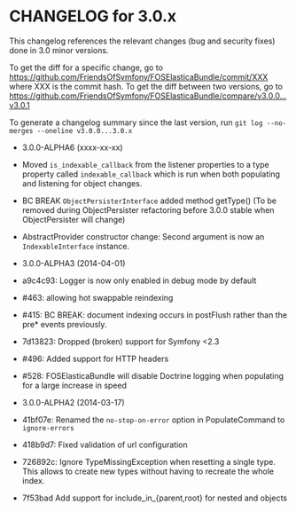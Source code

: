 CHANGELOG for 3.0.x
===================

This changelog references the relevant changes (bug and security fixes) done
in 3.0 minor versions.

To get the diff for a specific change, go to
https://github.com/FriendsOfSymfony/FOSElasticaBundle/commit/XXX where XXX is
the commit hash. To get the diff between two versions, go to
https://github.com/FriendsOfSymfony/FOSElasticaBundle/compare/v3.0.0...v3.0.1

To generate a changelog summary since the last version, run
`git log --no-merges --oneline v3.0.0...3.0.x`

* 3.0.0-ALPHA6 (xxxx-xx-xx)

 * Moved `is_indexable_callback` from the listener properties to a type property called
   `indexable_callback` which is run when both populating and listening for object
   changes.
 * BC BREAK `ObjectPersisterInterface` added method getType() (To be removed during
   ObjectPersister refactoring before 3.0.0 stable when ObjectPersister will change)
 * AbstractProvider constructor change: Second argument is now an `IndexableInterface`
   instance.

* 3.0.0-ALPHA3 (2014-04-01)

 * a9c4c93: Logger is now only enabled in debug mode by default
 * #463: allowing hot swappable reindexing
 * #415: BC BREAK: document indexing occurs in postFlush rather than the pre* events previously.
 * 7d13823: Dropped (broken) support for Symfony <2.3
 * #496: Added support for HTTP headers
 * #528: FOSElasticaBundle will disable Doctrine logging when populating for a large increase in speed

* 3.0.0-ALPHA2 (2014-03-17)

 * 41bf07e: Renamed the `no-stop-on-error` option in PopulateCommand to `ignore-errors`
 * 418b9d7: Fixed validation of url configuration
 * 726892c: Ignore TypeMissingException when resetting a single type. This allows to create new types without having to recreate the whole index.
 * 7f53bad Add support for include_in_{parent,root} for nested and objects
